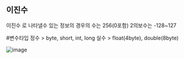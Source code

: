 ## 이진수

이진수 로 나타낼수 있는 정보의 경우의 수는 256(0포함)
2의보수는 -128~127

#변수타입
정수 > byte, short, int, long
실수 > float(4byte), double(8byte)

![image](https://github.com/user-attachments/assets/7fd377c1-8a29-417b-8e95-4604cda5ea2c)
